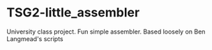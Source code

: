 # TSG2-little_assembler
University class project. Fun simple assembler. Based loosely on Ben Langmead's scripts
